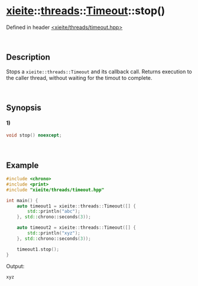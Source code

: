 # [xieite](../../../../../xieite.md)\:\:[threads](../../../../../threads.md)\:\:[Timeout](../../../timeout.md)\:\:stop\(\)
Defined in header [<xieite/threads/timeout.hpp>](../../../../../../include/xieite/threads/timeout.hpp)

&nbsp;

## Description
Stops a `xieite::threads::Timeout` and its callback call. Returns execution to the caller thread, without waiting for the timout to complete.

&nbsp;

## Synopsis
#### 1)
```cpp
void stop() noexcept;
```

&nbsp;

## Example
```cpp
#include <chrono>
#include <print>
#include "xieite/threads/timeout.hpp"

int main() {
    auto timeout1 = xieite::threads::Timeout([] {
        std::println("abc");
    }, std::chrono::seconds(3));

    auto timeout2 = xieite::threads::Timeout([] {
        std::println("xyz");
    }, std::chrono::seconds(3));

    timeout1.stop();
}
```
Output:
```
xyz
```
